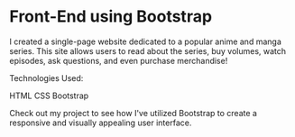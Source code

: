 # Front-End using Bootstrap

I created a single-page website dedicated to a popular anime and manga series. This site allows users to read about the series, buy volumes, watch episodes, ask questions, and even purchase merchandise!

Technologies Used:

  HTML
  CSS
  Bootstrap

Check out my project to see how I've utilized Bootstrap to create a responsive and visually appealing user interface.

